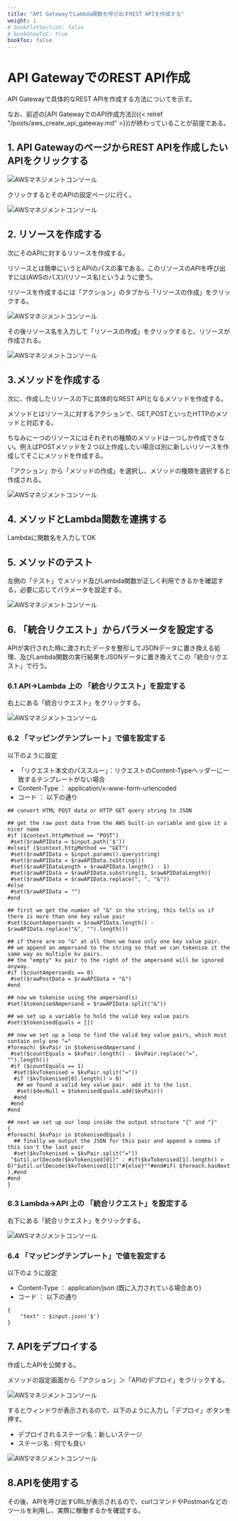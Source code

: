 ```yaml
---
title: "API GatewayでLambda関数を呼び出すREST APIを作成する"
weight: 1
# bookFlatSection: false
# bookShowToC: true
bookToc: false
---
```


# API GatewayでのREST API作成

API Gatewayで具体的なREST APIを作成する方法についてを示す。

なお、前述の[API GatewayでのAPI作成方法]({{< relref "/posts/aws_create_api_gateway.md" >}})が終わっていることが前提である。

## 1. API GatewayのページからREST APIを作成したいAPIをクリックする

![AWSマネジメントコンソール](/img/aws/rest_api_top.png)

クリックするとそのAPIの設定ページに行く。

![AWSマネジメントコンソール](/img/aws/rest_api_config.png)

## 2. リソースを作成する

次にそのAPIに対するリソースを作成する。

リソースとは簡単にいうとAPIのパスの事である。このリソースのAPIを呼び出すには(AWSのパス)/(リソース名)というように使う。

リソースを作成するには「アクション」のタブから「リソースの作成」をクリックする。

![AWSマネジメントコンソール](/img/aws/rest_api_make_resource1.png)

その後リソース名を入力して「リソースの作成」をクリックすると、リソースが作成される。

![AWSマネジメントコンソール](/img/aws/rest_api_make_resource2.png)


## 3.メソッドを作成する

次に、作成したリソースの下に具体的なREST APIとなるメソッドを作成する。

メソッドとはリソースに対するアクションで、GET,POSTといったHTTPのメソッドと対応する。

ちなみに一つのリソースにはそれぞれの種類のメソッドは一つしか作成できない。例えばPOSTメソッドを２つ以上作成したい場合は別に新しいリソースを作成してそこにメソッドを作成する。

「アクション」から「メソッドの作成」を選択し、メソッドの種類を選択すると作成される。

![AWSマネジメントコンソール](/img/aws/rest_api_method.png)


## 4. メソッドとLambda関数を連携する

Lambdaに関数名を入力してOK

## 5. メソッドのテスト

左側の「テスト」でメソッド及びLambda関数が正しく利用できるかを確認する。必要に応じてパラメータを設定する。

![AWSマネジメントコンソール](/img/aws/rest_api_methodtest.png)


## 6. 「統合リクエスト」からパラメータを設定する

APIが実行された時に渡されたデータを整形してJSONデータに置き換える処理、及びLambda関数の実行結果をJSONデータに置き換えてこの「統合リクエスト」で行う。

### 6.1 API->Lambda 上の 「統合リクエスト」を設定する

右上にある「統合リクエスト」をクリックする。

![AWSマネジメントコンソール](/img/aws/rest_api_methodtest.png)

### 6.2 「マッピングテンプレート」で値を設定する

以下のように設定

- 「リクエスト本文のパススルー」：リクエストのContent-Typeヘッダーに一致するテンプレートがない場合
-  Content-Type ： application/x-www-form-urlencoded
-  コード ： 以下の通り

```
## convert HTML POST data or HTTP GET query string to JSON
 
## get the raw post data from the AWS built-in variable and give it a nicer name
#if ($context.httpMethod == "POST")
 #set($rawAPIData = $input.path('$'))
#elseif ($context.httpMethod == "GET")
 #set($rawAPIData = $input.params().querystring)
 #set($rawAPIData = $rawAPIData.toString())
 #set($rawAPIDataLength = $rawAPIData.length() - 1)
 #set($rawAPIData = $rawAPIData.substring(1, $rawAPIDataLength))
 #set($rawAPIData = $rawAPIData.replace(", ", "&"))
#else
 #set($rawAPIData = "")
#end
 
## first we get the number of "&" in the string, this tells us if there is more than one key value pair
#set($countAmpersands = $rawAPIData.length() - $rawAPIData.replace("&", "").length())
 
## if there are no "&" at all then we have only one key value pair.
## we append an ampersand to the string so that we can tokenise it the same way as multiple kv pairs.
## the "empty" kv pair to the right of the ampersand will be ignored anyway.
#if ($countAmpersands == 0)
 #set($rawPostData = $rawAPIData + "&")
#end
 
## now we tokenise using the ampersand(s)
#set($tokenisedAmpersand = $rawAPIData.split("&"))
 
## we set up a variable to hold the valid key value pairs
#set($tokenisedEquals = [])
 
## now we set up a loop to find the valid key value pairs, which must contain only one "="
#foreach( $kvPair in $tokenisedAmpersand )
 #set($countEquals = $kvPair.length() - $kvPair.replace("=", "").length())
 #if ($countEquals == 1)
  #set($kvTokenised = $kvPair.split("="))
  #if ($kvTokenised[0].length() > 0)
   ## we found a valid key value pair. add it to the list.
   #set($devNull = $tokenisedEquals.add($kvPair))
  #end
 #end
#end
 
## next we set up our loop inside the output structure "{" and "}"
{
#foreach( $kvPair in $tokenisedEquals )
  ## finally we output the JSON for this pair and append a comma if this isn't the last pair
  #set($kvTokenised = $kvPair.split("="))
 "$util.urlDecode($kvTokenised[0])" : #if($kvTokenised[1].length() > 0)"$util.urlDecode($kvTokenised[1])"#{else}""#end#if( $foreach.hasNext ),#end
#end
}
```

### 6.3 Lambda->API 上の 「統合リクエスト」を設定する

右下にある「統合リクエスト」をクリックする。

![AWSマネジメントコンソール](/img/aws/rest_api_methodtest.png)


### 6.4 「マッピングテンプレート」で値を設定する

以下のように設定

-  Content-Type ： application/json (既に入力されている場合あり)
-  コード ： 以下の通り

```
{
    "text" : $input.json('$')
}
```

## 7. APIをデプロイする

作成したAPIを公開する。

メソッドの設定画面から「アクション」＞「APIのデプロイ」をクリックする。

![AWSマネジメントコンソール](/img/aws/rest_api_deploy.png)

するとウィンドウが表示されるので、以下のように入力し「デプロイ」ボタンを押す。

- デプロイされるステージ名：新しいステージ
- ステージ名 : 何でも良い

![AWSマネジメントコンソール](/img/aws/rest_api_deploy2.png)


## 8.APIを使用する

その後、APIを呼び出すURLが表示されるので、curlコマンドやPostmanなどのツールを利用し、実際に稼働するかを確認する。

